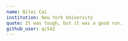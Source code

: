 ```yaml
---
name: Qilei Cai
institution: New York University
quote: It was tough, but it was a good run.
github_user: qc542
---
```

